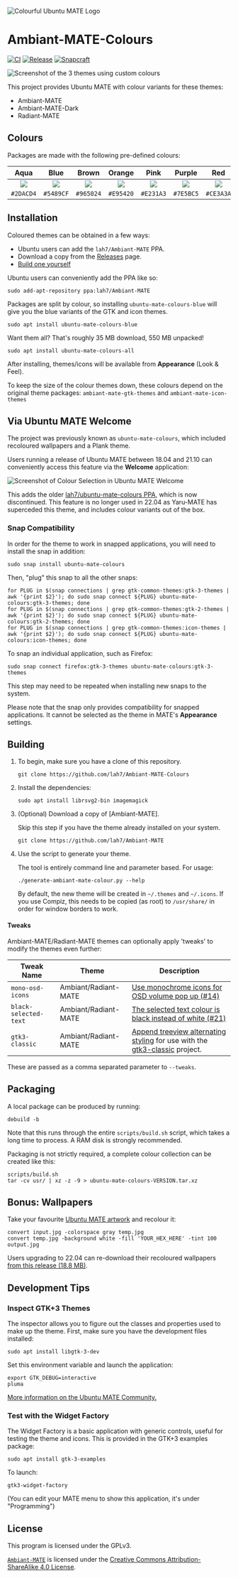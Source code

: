 
![Colourful Ubuntu MATE Logo](.github/readme/logo-small.png)

# Ambiant-MATE-Colours

[![CI](https://github.com/lah7/Ambiant-MATE-Colours/workflows/CI/badge.svg?event=push)](https://github.com/lah7/Ambiant-MATE-Colours/actions?query=workflow%3A%22CI%22)
[![Release](https://img.shields.io/github/release/lah7/Ambiant-MATE-Colours.svg)](https://github.com/lah7/Ambiant-MATE-Colours/releases)
[![Snapcraft](https://snapcraft.io/ubuntu-mate-colours/badge.svg)](https://snapcraft.io/ubuntu-mate-colours)

![Screenshot of the 3 themes using custom colours](.github/readme/screenshot@2x.jpg)

This project provides Ubuntu MATE with colour variants for these themes:

* Ambiant-MATE
* Ambiant-MATE-Dark
* Radiant-MATE


## Colours

Packages are made with the following pre-defined colours:

| Aqua                  | Blue                  | Brown                  | Orange                  | Pink                  | Purple                  | Red                  | Teal                  | Yellow                  |
| :-------------------: | :-------------------: | :--------------------: | :---------------------: | :-------------------: | :---------------------: | :------------------: | :-------------------: | :---------------------: |
| ![](.github/readme/aqua.png) | ![](.github/readme/blue.png) | ![](.github/readme/brown.png) | ![](.github/readme/orange.png) | ![](.github/readme/pink.png) | ![](.github/readme/purple.png) | ![](.github/readme/red.png) | ![](.github/readme/teal.png) | ![](.github/readme/yellow.png) |
| `#2DACD4`             | `#5489CF`             | `#965024`              | `#E95420`               | `#E231A3`             | `#7E5BC5`               | `#CE3A3A`            | `#1CB39F`             | `#DFCA25`               |


## Installation

Coloured themes can be obtained in a few ways:

* Ubuntu users can add the `lah7/Ambiant-MATE` PPA.
* Download a copy from the [Releases](https://github.com/lah7/Ambiant-MATE-Colours/releases) page.
* [Build one yourself](#building)

Ubuntu users can conveniently add the PPA like so:

    sudo add-apt-repository ppa:lah7/Ambiant-MATE

Packages are split by colour, so installing `ubuntu-mate-colours-blue` will
give you the blue variants of the GTK and icon themes.

    sudo apt install ubuntu-mate-colours-blue

Want them all? That's roughly 35 MB download, 550 MB unpacked!

    sudo apt install ubuntu-mate-colours-all

After installing, themes/icons will be available from **Appearance** (Look & Feel).

To keep the size of the colour themes down, these colours depend on the original
theme packages: `ambiant-mate-gtk-themes` and `ambiant-mate-icon-themes`


## Via Ubuntu MATE Welcome

The project was previously known as `ubuntu-mate-colours`, which included
recoloured wallpapers and a Plank theme.

Users running a release of Ubuntu MATE between 18.04 and 21.10 can conveniently
access this feature via the **Welcome** application:

![Screenshot of Colour Selection in Ubuntu MATE Welcome](.github/readme/welcome.png)

This adds the older [lah7/ubuntu-mate-colours PPA](https://launchpad.net/~lah7/+archive/ubuntu/ubuntu-mate-colours/),
which is now discontinued. This feature is no longer used in 22.04 as Yaru-MATE
has superceded this theme, and includes colour variants out of the box.


### Snap Compatibility

In order for the theme to work in snapped applications, you will need to
install the snap in addition:

    sudo snap install ubuntu-mate-colours

Then, "plug" this snap to all the other snaps:

    for PLUG in $(snap connections | grep gtk-common-themes:gtk-3-themes | awk '{print $2}'); do sudo snap connect ${PLUG} ubuntu-mate-colours:gtk-3-themes; done
    for PLUG in $(snap connections | grep gtk-common-themes:gtk-2-themes | awk '{print $2}'); do sudo snap connect ${PLUG} ubuntu-mate-colours:gtk-2-themes; done
    for PLUG in $(snap connections | grep gtk-common-themes:icon-themes | awk '{print $2}'); do sudo snap connect ${PLUG} ubuntu-mate-colours:icon-themes; done

To snap an individual application, such as Firefox:

    sudo snap connect firefox:gtk-3-themes ubuntu-mate-colours:gtk-3-themes

This step may need to be repeated when installing new snaps to the system.

Please note that the snap only provides compatibility for snapped applications. It cannot
be selected as the theme in MATE's **Appearance** settings.


## Building

1. To begin, make sure you have a clone of this repository.

       git clone https://github.com/lah7/Ambiant-MATE-Colours

1. Install the dependencies:

       sudo apt install librsvg2-bin imagemagick

1. (Optional) Download a copy of [Ambiant-MATE].

    Skip this step if you have the theme already installed on your system.

       git clone https://github.com/lah7/Ambiant-MATE

1. Use the script to generate your theme.

    The tool is entirely command line and parameter based. For usage:

       ./generate-ambiant-mate-colour.py --help

    By default, the new theme will be created in `~/.themes` and `~/.icons`.
    If you use Compiz, this needs to be copied (as root) to `/usr/share/`
    in order for window borders to work.


#### Tweaks

Ambiant-MATE/Radiant-MATE themes can optionally apply 'tweaks' to modify the
themes even further:

| Tweak Name             | Theme                | Description                  |
| ---------------------- | -------------------- | ---------------------------- |
| `mono-osd-icons`       | Ambiant/Radiant-MATE | [Use monochrome icons for OSD volume pop up (#14)](https://github.com/lah7/Ambiant-MATE-Colours/issues/14)
| `black-selected-text`  | Ambiant/Radiant-MATE | [The selected text colour is black instead of white (#21)](https://github.com/lah7/Ambiant-MATE-Colours/issues/21)
| `gtk3-classic`         | Ambiant/Radiant-MATE | [Append treeview alternating styling](https://github.com/lah7/gtk3-classic/wiki/Treeview:-Alternating-Colours-CSS) for use with the [gtk3-classic](https://github.com/lah7/gtk3-classic) project.

These are passed as a comma separated parameter to `--tweaks`.


## Packaging

A local package can be produced by running:

    debuild -b

Note that this runs through the entire `scripts/build.sh` script, which takes a
long time to process. A RAM disk is strongly recommended.

Packaging is not strictly required, a complete colour collection can be created like this:

    scripts/build.sh
    tar -cv usr/ | xz -z -9 > ubuntu-mate-colours-VERSION.tar.xz


## Bonus: Wallpapers

Take your favourite [Ubuntu MATE artwork](https://github.com/ubuntu-mate/ubuntu-mate-artwork/tree/master/usr/share/backgrounds) and recolour it:

    convert input.jpg -colorspace gray temp.jpg
    convert temp.jpg -background white -fill 'YOUR_HEX_HERE' -tint 100 output.jpg

Users upgrading to 22.04 can re-download their recoloured wallpapers [from this release (18.8 MB)](https://github.com/lah7/Ambiant-MATE-Colours/releases/download/21.04.6.4/ubuntu-mate-colours-21.04.6.4.tar.xz).


## Development Tips

### Inspect GTK+3 Themes

The inspector allows you to figure out the classes and properties used to make
up the theme. First, make sure you have the development files installed:

    sudo apt install libgtk-3-dev

Set this environment variable and launch the application:

    export GTK_DEBUG=interactive
    pluma

[More information on the Ubuntu MATE Community.](https://ubuntu-mate.community/t/20150)


### Test with the Widget Factory

The Widget Factory is a basic application with generic controls, useful for testing
the theme and icons. This is provided in the GTK+3 examples package:

    sudo apt install gtk-3-examples

To launch:

    gtk3-widget-factory

(You can edit your MATE menu to show this application, it's under "Programming")


## License

This program is licensed under the GPLv3.

[`Ambiant-MATE`] is licensed under the [Creative Commons Attribution-ShareAlike 4.0 License].


[`Ambiant-MATE`]: https://github.com/lah7/Ambiant-MATE
[Creative Commons Attribution-ShareAlike 4.0 License]: https://creativecommons.org/licenses/by-sa/4.0/

